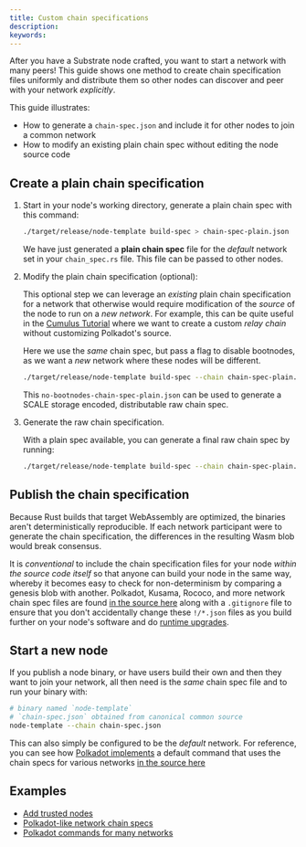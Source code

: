 ```yaml
---
title: Custom chain specifications
description: 
keywords:
---
```


After you have a Substrate node crafted, you want to start a network with many peers!
This guide shows one method to create chain specification files uniformly and distribute them so other nodes can discover and peer with your network _explicitly_.

This guide illustrates:

- How to generate a `chain-spec.json` and include it for other nodes to join a common network
- How to modify an existing plain chain spec without editing the node source code

## Create a plain chain specification

1. Start in your node's working directory, generate a plain chain spec with this command:

    ```bash
    ./target/release/node-template build-spec > chain-spec-plain.json
    ```

    We have just generated a **plain chain spec** file for the _default_ network set in your
    `chain_spec.rs` file. 
    This file can be passed to other nodes.

1. Modify the plain chain specification (optional):

    This optional step we can leverage an _existing_ plain chain specification for a network that otherwise would require modification of the _source_ of the node to run on a _new network_.
    For example, this can be quite useful in the [Cumulus Tutorial](/tutorials/connect-other-chains/relay-chain/) where we want to create a custom _relay chain_ without customizing Polkadot's source.

    Here we use the _same_ chain spec, but pass a flag to disable bootnodes, as we want a _new_ network where these nodes will be different.

    ```bash
    ./target/release/node-template build-spec --chain chain-spec-plain.json --raw --disable-default-bootnode > no-bootnodes-chain-spec-plain.json
    ```

    This `no-bootnodes-chain-spec-plain.json` can be used to generate a SCALE storage encoded, distributable raw chain spec.

1. Generate the raw chain specification.

    With a plain spec available, you can generate a final raw chain spec by running:

    ```bash
    ./target/release/node-template build-spec --chain chain-spec-plain.json --raw > chain-spec.json
    ```

## Publish the chain specification

Because Rust builds that target WebAssembly are optimized, the binaries aren't deterministically reproducible.
If each network participant were to generate the chain specification, the differences in the resulting Wasm blob would break consensus.

It is _conventional_ to include the chain specification files for your node _within the source code itself_ so that anyone can build your node in the same way, whereby it becomes easy to check for non-determinism by comparing a genesis blob with another.
Polkadot, Kusama, Rococo, and more network chain spec files are found [in the source here](https://github.com/paritytech/polkadot/tree/master/node/service/res) along with a `.gitignore` file to ensure that you don't accidentally change these `!/*.json` files as you build further on your node's software and do [runtime upgrades](/tutorials/get-started/forkless-upgrade/).

## Start a new node

If you publish a node binary, or have users build their own and then they want to join your network, all then need is the _same_ chain spec file and to run your binary with:

```bash
# binary named `node-template`
# `chain-spec.json` obtained from canonical common source
node-template --chain chain-spec.json
```

This can also simply be configured to be the _default_ network.
For reference, you can see how [Polkadot implements](https://github.com/paritytech/polkadot/commits/master/cli/src/command.rs) a default command that uses the chain specs for various networks [in the source here](https://github.com/paritytech/polkadot/tree/master/node/service/res)

## Examples

- [Add trusted nodes](/tutorials/get-started/trusted-network#add-keys-to-keystore)
- [Polkadot-like network chain specs](https://github.com/paritytech/polkadot/tree/master/node/service/res)
- [Polkadot commands for many networks](https://github.com/paritytech/polkadot/commits/master/cli/src/command.rs)
